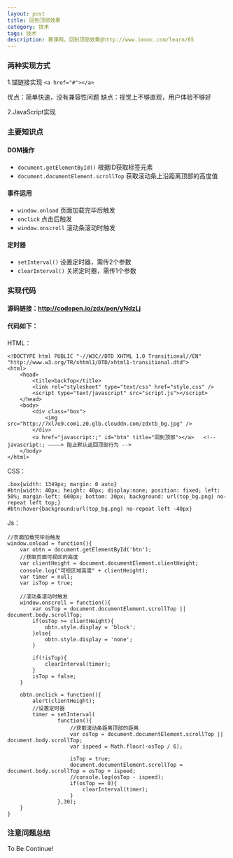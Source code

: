 ```yaml
---
layout: post
title: 回到顶部效果
category: 技术
tags: 技术
description: 慕课网，回到顶部效果@http://www.imooc.com/learn/65
---
```


### 两种实现方式
1.锚链接实现  `<a href="#"></a>`

   优点：简单快速，没有兼容性问题
   缺点：视觉上不够直观，用户体验不够好

2.JavaScript实现

### 主要知识点

#### DOM操作
- `document.getElementById()` 根据ID获取标签元素
- `document.documentElement.scrollTop` 获取滚动条上沿距离顶部的高度值

#### 事件运用
- `window.onload` 页面加载完毕后触发
- `onclick` 点击后触发
- `window.onscroll` 滚动条滚动时触发

#### 定时器
- `setInterval()` 设置定时器，需传2个参数
- `clearInterval()` 关闭定时器，需传1个参数

### 实现代码

#### 源码链接：<a href="http://codepen.io/zdx/pen/yNdzLj">http://codepen.io/zdx/pen/yNdzLj</a>

#### 代码如下：

HTML：

	<!DOCTYPE html PUBLIC "-//W3C//DTD XHTML 1.0 Transitional//EN" "http://www.w3.org/TR/xhtml1/DTD/xhtml1-transitional.dtd">
	<html>
		<head>
			<title>backTop</title>
			<link rel="stylesheet" type="text/css" href="style.css" />
			<script type="text/javascript" src="script.js"></script>
		</head>
		<body>
			<div class="box">
				<img src="http://7xl7o9.com1.z0.glb.clouddn.com/zdxtb_bg.jpg" />
			</div>
			<a href="javascript:;" id="btn" title="回到顶部"></a>	<!-- javascript:; ————> 阻止默认返回顶部行为 -->
		</body>
	</html>	

CSS：

	.box{width: 1349px; margin: 0 auto}
	#btn{width: 40px; height: 40px; display:none; position: fixed; left: 50%; margin-left: 600px; bottom: 30px; background: url(top_bg.png) no-repeat left top;}
	#btn:hover{background:url(top_bg.png) no-repeat left -40px}

Js：


	//页面加载完毕后触发
	window.onload = function(){
		var obtn = document.getElementById('btn');
		//获取页面可视区的高度
		var clientHeight = document.documentElement.clientHeight;
		console.log("可视区域高度" + clientHeight);
		var timer = null;
		var isTop = true;
	
		//滚动条滚动时触发
		window.onscroll = function(){
			var osTop = document.documentElement.scrollTop || document.body.scrollTop;
			if(osTop >= clientHeight){
				obtn.style.display = 'block';
			}else{
				obtn.style.display = 'none';
			}
			
			if(!isTop){
				clearInterval(timer);
			}
			isTop = false;
		}
	
		obtn.onclick = function(){
			alert(clientHeight);
			//设置定时器
			timer = setInterval(
					function(){
						//获取滚动条距离顶部的距离
						var osTop = document.documentElement.scrollTop || document.body.scrollTop;
						var ispeed = Math.floor(-osTop / 6);
	
						isTop = true;
						document.documentElement.scrollTop = document.body.scrollTop = osTop + ispeed;
						//console.log(osTop - ispeed);
						if(osTop == 0){
							clearInterval(timer);
						}
					},30);
		}
	}

### 注意问题总结

To Be Continue!